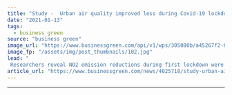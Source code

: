 ```yaml
---
title: "Study -  Urban air quality improved less during Covid-19 lockdown than previously thought"
date: "2021-01-13"
tags: 
  - business green
source: "business green"
image_url: "https://www.businessgreen.com/api/v1/wps/305080b/a45267f2-6e9d-41ea-94c8-462a5b1668e6/9/2406-beijing-smog-pollution-1-185x114.jpg"
image_fp: "/assets/img/post_thumbnails/102.jpg"
lead: "
 Researchers reveal NO2 emission reductions during first lockdown were lower than previously thought, amidst warnings ozone levels actually increased ..."
article_url: "https://www.businessgreen.com/news/4025718/study-urban-air-quality-improved-covid-19-lockdown-previously"
---
```


---
